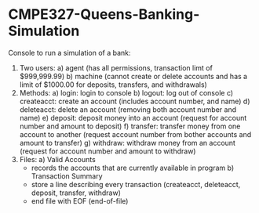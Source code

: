 # CMPE327-Queens-Banking-Simulation
Console to run a simulation of a bank:
1) Two users:
    a) agent (has all permissions, transaction limt of $999,999.99)
    b) machine (cannot create or delete accounts and has a limit of $1000.00 for deposits, transfers, and withdrawals)
2) Methods:
    a) login: login to console
    b) logout: log out of console
    c) createacct: create an account (includes account number, and name)
    d) deleteacct: delete an account (removing both account number and name)
    e) deposit: deposit money into an account (request for account number and amount to deposit)
    f) transfer: transfer money from one account to another (request account number from bother accounts and amount to transfer)
    g) withdraw: withdraw money from an account (request for account number and amount to withdraw)
3) Files:
    a) Valid Accounts
      - records the accounts that are currently available in program
    b) Transaction Summary
      - store a line describing every transaction (createacct, deleteacct, deposit, transfer, withdraw)
      - end file with EOF (end-of-file)
